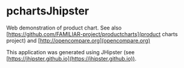 # pchartsJhipster

Web demonstration of product chart. 
See also [https://github.com/FAMILIAR-project/productcharts](product charts project) and [http://opencompare.org](opencompare.org)

This application was generated using JHipster (see [https://jhipster.github.io](https://jhipster.github.io)).



